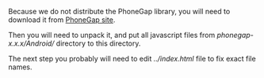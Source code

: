 Because we do not distribute the PhoneGap library,
you will need to download it from [PhoneGap site](http://www.phonegap.com).

Then you will need to unpack it, and put all javascript files from
*phonegap-x.x.x/Android/* directory to this directory.

The next step you probably will need to edit *../index.html* file
to fix exact file names.
  